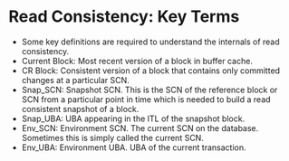 
# Read Consistency: Key Terms 
* Some key definitions are required to understand the internals of read consistency.
* Current Block: Most recent version of a block in buffer cache. 
* CR Block: Consistent version of a block that contains only committed changes at a particular SCN.
* Snap_SCN: Snapshot SCN. This is the SCN of the reference block or SCN from a particular point in time which is needed to build a read consistent snapshot of a block. 
* Snap_UBA: UBA appearing in the ITL of the snapshot block.
* Env_SCN: Environment SCN. The current SCN on the database. Sometimes this is simply called the current SCN.
* Env_UBA: Environment UBA. UBA of the current transaction.


